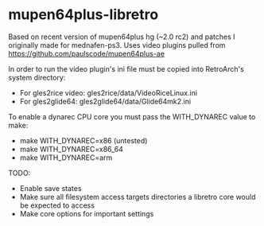 mupen64plus-libretro
====================

Based on recent version of mupen64plus hg (~2.0 rc2) and patches I originally made for mednafen-ps3.
Uses video plugins pulled from https://github.com/paulscode/mupen64plus-ae

In order to run the video plugin's ini file must be copied into RetroArch's system directory:
* For gles2rice video: gles2rice/data/VideoRiceLinux.ini
* For gles2glide64: gles2glide64/data/Glide64mk2.ini

To enable a dynarec CPU core you must pass the WITH_DYNAREC value to make:
* make WITH_DYNAREC=x86 (untested)
* make WITH_DYNAREC=x86_64
* make WITH_DYNAREC=arm

TODO:
* Enable save states
* Make sure all filesystem access targets directories a libretro core would be expected to access
* Make core options for important settings
